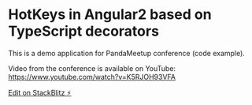 # HotKeys in Angular2 based on TypeScript decorators 
This is a demo application for PandaMeetup conference (code example).

Video from the conference is available on YouTube:
https://www.youtube.com/watch?v=K5RJOH93VFA

[Edit on StackBlitz ⚡️](https://stackblitz.com/edit/demo-angular-hotkeys)

